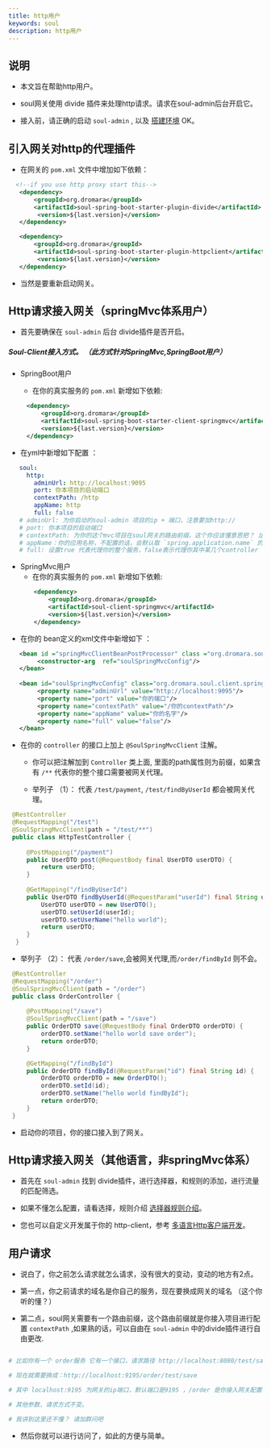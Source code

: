```yaml
---
title: http用户
keywords: soul
description: http用户
---
```


## 说明

* 本文旨在帮助http用户。

* soul网关使用 divide 插件来处理http请求。请求在soul-admin后台开启它。

* 接入前，请正确的启动 `soul-admin` , 以及 [搭建环境](setup.md) OK。

## 引入网关对http的代理插件

* 在网关的 `pom.xml` 文件中增加如下依赖：
```xml
  <!--if you use http proxy start this-->
   <dependency>
       <groupId>org.dromara</groupId>
       <artifactId>soul-spring-boot-starter-plugin-divide</artifactId>
        <version>${last.version}</version>
   </dependency>

   <dependency>
       <groupId>org.dromara</groupId>
       <artifactId>soul-spring-boot-starter-plugin-httpclient</artifactId>
        <version>${last.version}</version>
   </dependency>
```

* 当然是要重新启动网关。

## Http请求接入网关（springMvc体系用户）

* 首先要确保在 `soul-admin` 后台 divide插件是否开启。

##### Soul-Client接入方式。 （此方式针对SpringMvc,SpringBoot用户）

* SpringBoot用户
  
   * 在你的真实服务的 `pom.xml` 新增如下依赖: 
```xml
     <dependency>
         <groupId>org.dromara</groupId>
         <artifactId>soul-spring-boot-starter-client-springmvc</artifactId>
         <version>${last.version}</version>
     </dependency>
 ```
   * 在yml中新增如下配置 ：  
```yaml
   soul:
     http:
       adminUrl: http://localhost:9095
       port: 你本项目的启动端口
       contextPath: /http
       appName: http
       full: false  
   # adminUrl: 为你启动的soul-admin 项目的ip + 端口，注意要加http://
   # port: 你本项目的启动端口
   # contextPath: 为你的这个mvc项目在soul网关的路由前缀，这个你应该懂意思把？ 比如/order ，/product 等等，网关会根据你的这个前缀来进行路由.
   # appName：你的应用名称，不配置的话，会默认取 `spring.application.name` 的值
   # full: 设置true 代表代理你的整个服务，false表示代理你其中某几个controller
   ``` 
 * SpringMvc用户 
   * 在你的真实服务的 `pom.xml` 新增如下依赖: 
```xml
       <dependency>
           <groupId>org.dromara</groupId>
           <artifactId>soul-client-springmvc</artifactId>
           <version>${last.version}</version>
       </dependency>
 ```     
  * 在你的 bean定义的xml文件中新增如下 ：   
 ```xml
    <bean id ="springMvcClientBeanPostProcessor" class ="org.dromara.soul.client.springmvc.init.SpringMvcClientBeanPostProcessor">
         <constructor-arg  ref="soulSpringMvcConfig"/>
    </bean>
    
    <bean id="soulSpringMvcConfig" class="org.dromara.soul.client.springmvc.config.SoulSpringMvcConfig">
         <property name="adminUrl" value="http://localhost:9095"/>
         <property name="port" value="你的端口"/>
         <property name="contextPath" value="/你的contextPath"/>
         <property name="appName" value="你的名字"/>
         <property name="full" value="false"/>
    </bean>
   ``` 
* 在你的 `controller` 的接口上加上 `@SoulSpringMvcClient` 注解。
  
   * 你可以把注解加到 `Controller` 类上面, 里面的path属性则为前缀，如果含有 `/**` 代表你的整个接口需要被网关代理。
  
   * 举列子 （1）： 代表 `/test/payment`, `/test/findByUserId` 都会被网关代理。
   
 ```java
  @RestController
  @RequestMapping("/test")
  @SoulSpringMvcClient(path = "/test/**")
  public class HttpTestController {
      
      @PostMapping("/payment")
      public UserDTO post(@RequestBody final UserDTO userDTO) {
          return userDTO;
      }
   
      @GetMapping("/findByUserId")
      public UserDTO findByUserId(@RequestParam("userId") final String userId) {
          UserDTO userDTO = new UserDTO();
          userDTO.setUserId(userId);
          userDTO.setUserName("hello world");
          return userDTO;
      }      
   }
   ```
   * 举列子 （2）： 代表 `/order/save`,会被网关代理,而`/order/findById` 则不会。
   
 ```java
  @RestController
  @RequestMapping("/order")
  @SoulSpringMvcClient(path = "/order")
  public class OrderController {
  
      @PostMapping("/save")
      @SoulSpringMvcClient(path = "/save")
      public OrderDTO save(@RequestBody final OrderDTO orderDTO) {
          orderDTO.setName("hello world save order");
          return orderDTO;
      }
 
      @GetMapping("/findById")
      public OrderDTO findById(@RequestParam("id") final String id) {
          OrderDTO orderDTO = new OrderDTO();
          orderDTO.setId(id);
          orderDTO.setName("hello world findById");
          return orderDTO;
      }
  }
   ```

* 启动你的项目，你的接口接入到了网关。

## Http请求接入网关（其他语言，非springMvc体系）

* 首先在 `soul-admin` 找到 divide插件，进行选择器，和规则的添加，进行流量的匹配筛选。

* 如果不懂怎么配置，请看选择，规则介绍 [选择器规则介绍](selector.md)。

* 您也可以自定义开发属于你的 http-client，参考 [多语言Http客户端开发](dev-client.md)。

## 用户请求

* 说白了，你之前怎么请求就怎么请求，没有很大的变动，变动的地方有2点。

* 第一点，你之前请求的域名是你自己的服务，现在要换成网关的域名 （这个你听的懂？）

* 第二点，soul网关需要有一个路由前缀，这个路由前缀就是你接入项目进行配置 `contextPath` ,如果熟的话，可以自由在 `soul-admin` 中的divide插件进行自由更改.
 
```yaml

# 比如你有一个 order服务 它有一个接口，请求路径 http://localhost:8080/test/save

# 现在就需要换成：http://localhost:9195/order/test/save

# 其中 localhost:9195 为网关的ip端口，默认端口是9195 ，/order 是你接入网关配置的 contextPath

# 其他参数，请求方式不变。

# 我讲到这里还不懂？ 请加群问吧

```
* 然后你就可以进行访问了，如此的方便与简单。
